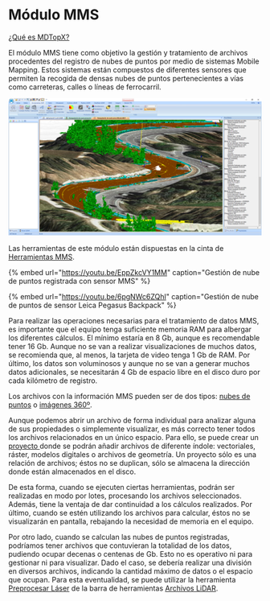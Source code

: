 # Módulo MMS

[¿Qué es MDTopX?](../introduccion/mdtopx.md)

El módulo MMS tiene como objetivo la gestión y tratamiento de archivos procedentes del registro de nubes de puntos por medio de sistemas Mobile Mapping. Estos sistemas están compuestos de diferentes sensores que permiten la recogida de densas nubes de puntos pertenecientes a vías como carreteras, calles o líneas de ferrocarril.

![Modelo Digital de Superficies con ortofoto a partir de datos MMS](../../.gitbook/assets/mdt-vial-con-orto.png)

Las herramientas de este módulo están dispuestas en la cinta de [Herramientas MMS](../fichas-de-herramientas/ficha-de-herramientas-mms.md).

{% embed url="https://youtu.be/EppZkcVY1MM" caption="Gestión de nube de puntos registrada con sensor MMS" %}

{% embed url="https://youtu.be/6pgNWc6ZQhI" caption="Gestión de nube de puntos de sensor Leica Pegasus Backpack" %}


  
Para realizar las operaciones necesarias para el tratamiento de datos MMS, es importante que el equipo tenga suficiente memoria RAM para albergar los diferentes cálculos. El mínimo estaría en 8 Gb, aunque es recomendable tener 16 Gb. Aunque no se van a realizar visualizaciones de muchos datos, se recomienda que, al menos, la tarjeta de video tenga 1 Gb de RAM. Por último, los datos son voluminosos y aunque no se van a generar muchos datos adicionales, se necesitarán 4 Gb de espacio libre en el disco duro por cada kilómetro de registro.

Los archivos con la información MMS pueden ser de dos tipos: [nubes de puntos](archivos-de-nubes-de-puntos-mms.md) o [imágenes 360º](archivos-de-imagen-360-mms.md).

Aunque podemos abrir un archivo de forma individual para analizar alguna de sus propiedades o simplemente visualizar, es más correcto tener todos los archivos relacionados en un único espacio. Para ello, se puede crear un [proyecto ](../operaciones-con-archivos/proyectos-de-mdtopx.md)donde se podrán añadir archivos de diferente índole: vectoriales, ráster, modelos digitales o archivos de geometría. Un proyecto sólo es una relación de archivos; éstos no se duplican, sólo se almacena la dirección donde están almacenados en el disco.

De esta forma, cuando se ejecuten ciertas herramientas, podrán ser realizadas en modo por lotes, procesando los archivos seleccionados. Además, tiene la ventaja de dar continuidad a los cálculos realizados. Por último, cuando se estén utilizando los archivos para calcular, éstos no se visualizarán en pantalla, rebajando la necesidad de memoria en el equipo.

Por otro lado, cuando se calculan las nubes de puntos registradas, podríamos tener archivos que contuvieran la totalidad de los datos, pudiendo ocupar decenas o centenas de Gb. Esto no es operativo ni para gestionar ni para visualizar. Dado el caso, se debería realizar una división en diversos archivos, indicando la cantidad máximo de datos o el espacio que ocupan. Para esta eventualidad, se puede utilizar la herramienta [Preprocesar Láser](../modulo-laser/vista/preprocesar.md) de la barra de herramientas [Archivos LiDAR](../fichas-de-herramientas/ficha-de-herramientas-archivos-lidar/).

